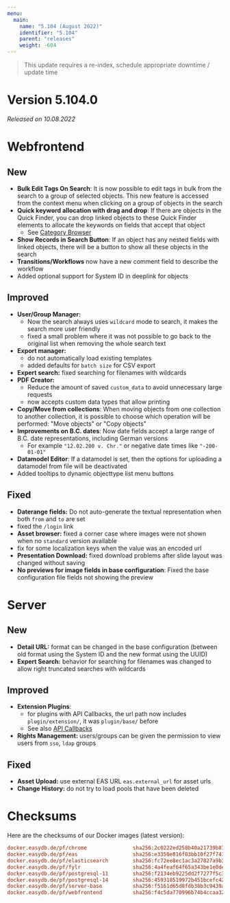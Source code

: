 ```yaml
---
menu:
  main:
    name: "5.104 (August 2022)"
    identifier: "5.104"
    parent: "releases"
    weight: -604
---
```


> This update requires a re-index, schedule appropriate downtime / update time

# Version 5.104.0

*Released on 10.08.2022*

# Webfrontend

## New

* **Bulk Edit Tags On Search**: It is now possible to edit tags in bulk from the search to a group of selected objects. This new feature is accessed from the context menu when clicking on a group of objects in the search
* **Quick keyword allocation with drag and drop**: If there are objects in the Quick Finder, you can drop linked objects to these Quick Finder elements to allocate the keywords on fields that accept that object
  * See [Category Browser](en/webfrontend/datamanagement/search/quickaccess/category/)
* **Show Records in Search Button**: If an object has any nested fields with linked objects, there will be a button to show all these objects in the search
* **Transitions/Workflows** now have a new comment field to describe the workflow
* Added optional support for System ID in deeplink for objects

## Improved

* **User/Group Manager:**
  * Now the search always uses `wildcard` mode to search, it makes the search more user friendly
  * fixed a small problem where it was not possible to go back to the original list when removing the whole search text
* **Export manager:**
  * do not automatically load existing templates
  * added defaults for `batch size` for CSV export
* **Expert search:** fixed searching for filenames with wildcards
* **PDF Creator:**
  * Reduce the amount of saved `custom_data` to avoid unnecessary large requests
  * now accepts custom data types that allow printing
* **Copy/Move from collections**: When moving objects from one collection to another collection, it is possible to choose which operation will be performed: "Move objects" or "Copy objects"
* **Improvements on B.C. dates**: Now date fields accept a large range of B.C. date representations, including German versions
  * For example `"12.02.200 v. Chr."` or negative date times like `"-200-01-01"`
* **Datamodel Editor**: If a datamodel is set, then the options for uploading a datamodel from file will be deactivated
* Added tooltips to dynamic objecttype list menu buttons

## Fixed

* **Daterange fields:** Do not auto-generate the textual representation when both `from` and `to` are set
* fixed the `/login` link
* **Asset browser:** fixed a corner case where images were not shown when no `standard` version available
* fix for some localization keys when the value was an encoded url
* **Presentation Download:** fixed download problems after slide layout was changed without saving
* **No previews for image fields in base configuration**: Fixed the base configuration file fields not showing the preview

# Server

## New

* **Detail URL:** format can be changed in the base configuration (between old format using the System ID and the new format using the UUID)
* **Expert Search:** behavior for searching for filenames was changed to allow right truncated searches with wildcards

## Improved

* **Extension Plugins**:
  * for plugins with API Callbacks, the url path now includes `plugin/extension/`, it was `plugin/base/` before
  * See also [API Callbacks](/en/technical/plugins/#api-callbacks)
* **Rights Management:** users/groups can be given the permission to view users from `sso`, `ldap` groups

## Fixed

* **Asset Upload:** use external EAS URL `eas.external_url` for asset urls
* **Change History:** do not try to load pools that have been deleted

# Checksums

Here are the checksums of our Docker images (latest version):

```ini
docker.easydb.de/pf/chrome               sha256:2c0222ed258b40a21739b877e4684796bee62cca99a09bf74e668f40a1450327
docker.easydb.de/pf/eas                  sha256:e3350e816f03bb10f27f741d7124d287b0d943fd9e5e6b2f22d533ae28fcf621
docker.easydb.de/pf/elasticsearch        sha256:fc72ee8ec1ac3a27827a9b39b2cc921c0e659e0fc2d8e8126ad4d151c45b4624
docker.easydb.de/pf/fylr                 sha256:4a4feaf64f65a343be1e0de140b4470d53ebb7e7c723749fea79b53f17a32e63
docker.easydb.de/pf/postgresql-11        sha256:f2134eb9225dd2f7277f5c3d1d18b6bf76f7510828eb9eb9f5f194ee81625099
docker.easydb.de/pf/postgresql-14        sha256:459318519972b451bcefc425d04c9718e37bffd2c27130999744d4f696ee26d4
docker.easydb.de/pf/server-base          sha256:f5161d65d8fdb38b3c9439a83bb10e4377e292aa491c558ba17ff5f2f3de5be8
docker.easydb.de/pf/webfrontend          sha256:f4c5da770996b74b4ccaa329b94bfe4643d46fd6aef1a77bf42770b0000f2aad
```
